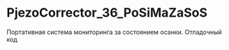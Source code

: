 # PjezoCorrector_36_PoSiMaZaSoS
Портативная система мониторинга за состоянием осанки. Отладочный код
